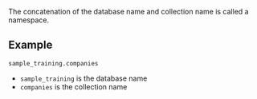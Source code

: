 The concatenation of the database name and collection name is called a namespace.

## Example

`sample_training.companies` 
- `sample_training` is the database name
- `companies` is the collection name